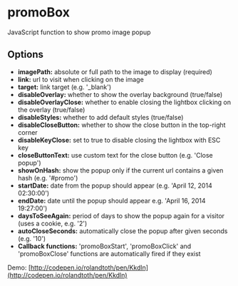 promoBox
========

JavaScript function to show promo image popup

Options
-----------

* **imagePath:** absolute or full path to the image to display (required)
* **link:** url to visit when clicking on the image
* **target:** link target (e.g. '_blank')
* **disableOverlay:** whether to show the overlay background (true/false)
* **disableOverlayClose:** whether to enable closing the lightbox clicking on the overlay (true/false)
* **disableStyles:** whether to add default styles (true/false)
* **disableCloseButton:** whether to show the close button in the top-right corner
* **disableKeyClose:** set to true to disable closing the lightbox with ESC key
* **closeButtonText:** use custom text for the close button (e.g. 'Close popup')
* **showOnHash:** show the popup only if the current url contains a given hash (e.g. '#promo')
* **startDate:** date from the popup should appear (e.g. 'April 12, 2014 02:30:00')
* **endDate:** date until the popup should appear e.g.  'April 16, 2014 19:27:00')
* **daysToSeeAgain:** period of days to show the popup again for a visitor (uses a cookie, e.g. '2')
* **autoCloseSeconds:** automatically close the popup after given seconds (e.g. '10')
* **Callback functions:** 'promoBoxStart', 'promoBoxClick' and 'promoBoxClose' functions are automatically fired if they exist

Demo: [http://codepen.io/rolandtoth/pen/Kkdln](http://codepen.io/rolandtoth/pen/Kkdln)
